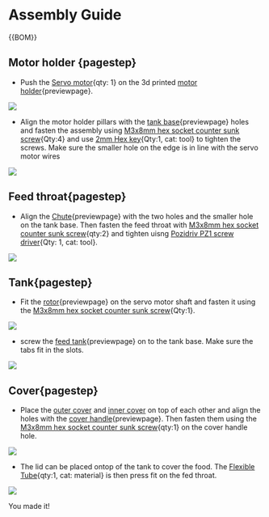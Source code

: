 [Servo motor]:Parts.yaml#Servomotor
[clear plastic sheet]:Parts.yaml#ClearSheet
[2mm Hex key]:Parts.yaml#2mmHexkey
[Pozidriv PZ1 screw driver]:Parts.yaml#PozidrivPZ1
[M3x8mm hex socket counter sunk screw]:Parts.yaml#M3x8mmhexsocketcountersunk
[Flexible Tube]: Parts.yaml#Flexibletube

# Assembly Guide

{{BOM}}


## Motor holder {pagestep}

+ Push the [Servo motor]{qty: 1} on the 3d printed [motor holder](models/Motor_holder.stl){previewpage}.

![](images/base_motor.PNG)

+ Align the motor holder pillars with the [tank base](models/base.stl){previewpage} holes and fasten the assembly using [M3x8mm hex socket counter sunk screw]{Qty:4} and use [2mm Hex key]{Qty:1, cat: tool} to tighten the screws. Make sure the smaller hole on the edge is in line with the servo motor wires

![](images/base1.PNG)

## Feed throat{pagestep}

+ Align the [Chute](models/chute_with_mount.stl){previewpage} with the two holes and the smaller hole on the tank base. Then fasten the feed throat with [M3x8mm hex socket counter sunk screw]{qty:2} and tighten uisng [Pozidriv PZ1 screw driver]{Qty: 1, cat: tool}.

![](images/base2.PNG)

## Tank{pagestep}

+ Fit the [rotor](models/Rotor.stl){previewpage} on the servo motor shaft and fasten it using the [M3x8mm hex socket counter sunk screw]{Qty:1}.

![](images/base3.PNG)

+ screw the [feed tank](models/Feed_tank.stl){previewpage} on to the tank base. Make sure the tabs fit in the slots.

![](images/base4.PNG)

## Cover{pagestep}

+ Place the [outer cover](models/Outer_cover.svg) and [inner cover](models/Inner_cover.svg) on top of each other and align the holes with the [cover handle](models/Handle.stl){previewpage}. Then fasten them using the [M3x8mm hex socket counter sunk screw]{qty:1} on the cover handle hole.

![](images/lid.PNG)

+ The lid can be placed ontop of the tank to cover the food. The [Flexible Tube]{qty:1, cat: material} is then press fit on the fed throat.

![](images/base5.PNG)

You made it!